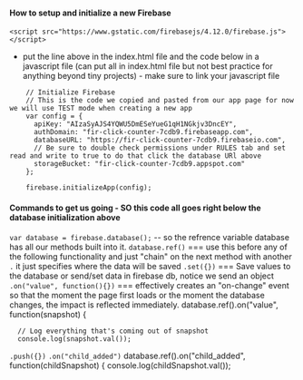 #### How to setup and initialize a new Firebase
`<script src="https://www.gstatic.com/firebasejs/4.12.0/firebase.js"></script>` 
* put the line above in the index.html file and the code below in a javascript file (can put all in index.html file but not best practice for anything beyond tiny projects) - make sure to link your javascript file


```
    // Initialize Firebase
    // This is the code we copied and pasted from our app page for now we will use TEST mode when creating a new app
    var config = {
      apiKey: "AIzaSyAJS4YQWU5DmESeYueG1qH1NGkjv3DncEY",
      authDomain: "fir-click-counter-7cdb9.firebaseapp.com",
      databaseURL: "https://fir-click-counter-7cdb9.firebaseio.com",
      // Be sure to double check permissions under RULES tab and set read and write to true to do that click the database URl above
      storageBucket: "fir-click-counter-7cdb9.appspot.com"
    };

    firebase.initializeApp(config);
``` 
#### Commands to get us going - SO this code all goes right below the database initialization above

`var database = firebase.database();` -- so the refrence variable database has all our methods built into it.
`database.ref()` === use this before any of the following functionality and just "chain" on the next method with another `.` it just specifies where the data will be saved
`.set({})` === Save values to the database or send/set data in firebase db, notice we send an object 
`.on("value", function(){})` === effectively creates an "on-change" event so that the moment the page first loads or the moment the database changes, the impact is reflected immediately.
 database.ref().on("value", function(snapshot) {

      // Log everything that's coming out of snapshot
      console.log(snapshot.val());
`.push({})` 
`.on("child_added")`
database.ref().on("child_added", function(childSnapshot) {
  console.log(childSnapshot.val());
